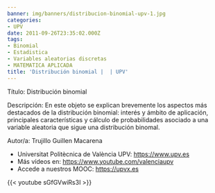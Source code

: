 ```yaml
---
banner: img/banners/distribucion-binomial-upv-1.jpg
categories:
- UPV
date: 2011-09-26T23:35:02.000Z
tags:
- Binomial
- Estadistica
- Variables aleatorias discretas
- MATEMATICA APLICADA
title: 'Distribución binomial |  | UPV'
---
```


Título: Distribución binomial

Descripción: En este objeto se explican brevemente los aspectos más destacados de  la distribución binomial: interés y ámbito de aplicación, principales características y cálculo de probabilidades asociado a una variable aleatoria que sigue una distribución binomal. 

Autor/a: Trujillo Guillen Macarena



+ Universitat Politècnica de València UPV: https://www.upv.es
+ Más vídeos en: https://www.youtube.com/valenciaupv
+ Accede a nuestros MOOC: https://upvx.es

{{< youtube sGfGVwiRs3I >}}
